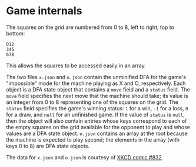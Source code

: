 # Game internals

The squares on the grid are numbered from 0 to 8, left to right, top to bottom:

    012
    345
    678

This allows the squares to be accessed easily in an array.

The two files `x.json` and `o.json` contain the unminified DFA for the game's "impossible" mode for the machine playing as X and O, respectively. Each object is a DFA state object that contains a `move` field and a `status` field. The `move` field specifies the next move that the machine should take; its value is an integer from 0 to 8 representing one of the squares on the grid. The `status` field specifies the game's winning status: `1` for a win, `-1` for a loss, `0` for a draw, and `null` for an unfinished game. If the value of `status` is `null`, then the object will also contain entries whose keys correspond to each of the empty squares on the grid available for the opponent to play and whose values are a DFA state object. `o.json` contains an array at the root because the machine is expected to play second; the elements in the array (with keys 0 to 8) are DFA state objects.

The data for `x.json` and `o.json` is courtesy of [XKCD comic #832](https://www.xkcd.com/832/).

